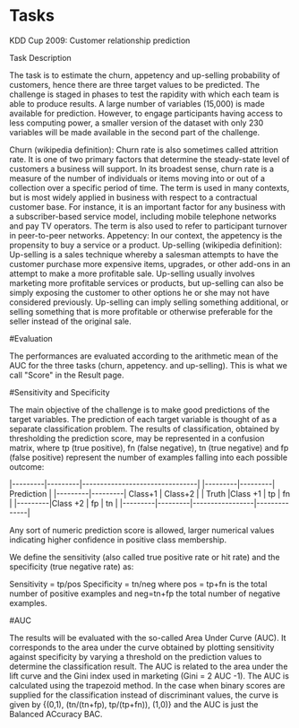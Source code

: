 # Tasks
KDD Cup 2009: Customer relationship prediction

Task Description

The task is to estimate the churn, appetency and up-selling probability of customers, hence there are three target values to be predicted. The challenge is staged in phases to test the rapidity with which each team is able to produce results. A large number of variables (15,000) is made available for prediction. However, to engage participants having access to less computing power, a smaller version of the dataset with only 230 variables will be made available in the second part of the challenge.

Churn (wikipedia definition): Churn rate is also sometimes called attrition rate. It is one of two primary factors that determine the steady-state level of customers a business will support. In its broadest sense, churn rate is a measure of the number of individuals or items moving into or out of a collection over a specific period of time. The term is used in many contexts, but is most widely applied in business with respect to a contractual customer base. For instance, it is an important factor for any business with a subscriber-based service model, including mobile telephone networks and pay TV operators. The term is also used to refer to participant turnover in peer-to-peer networks.
Appetency: In our context, the appetency is the propensity to buy a service or a product.
Up-selling (wikipedia definition): Up-selling is a sales technique whereby a salesman attempts to have the customer purchase more expensive items, upgrades, or other add-ons in an attempt to make a more profitable sale. Up-selling usually involves marketing more profitable services or products, but up-selling can also be simply exposing the customer to other options he or she may not have considered previously. Up-selling can imply selling something additional, or selling something that is more profitable or otherwise preferable for the seller instead of the original sale.

#Evaluation

The performances are evaluated according to the arithmetic mean of the AUC for the three tasks (churn, appetency. and up-selling). This is what we call "Score" in the Result page.

#Sensitivity and Specificity

The main objective of the challenge is to make good predictions of the target variables. The prediction of each target variable is thought of as a separate classification problem. The results of classification, obtained by thresholding the prediction score, may be represented in a confusion matrix, where tp (true positive), fn (false negative), tn (true negative) and fp (false positive) represent the number of examples falling into each possible outcome:

|---------|---------|--------------------------------|
|---------|---------|            Prediction          |
|---------|---------|   Class+1       | Class+2      |
|  Truth  |Class +1 |      tp         |    fn        |
|---------|Class +2 |      fp         |    tn        |
|---------|---------|-----------------|--------------|


Any sort of numeric prediction score is allowed, larger numerical values indicating higher confidence in positive class membership.

We define the sensitivity (also called true positive rate or hit rate) and the specificity (true negative rate) as:

Sensitivity = tp/pos
Specificity = tn/neg
where pos = tp+fn is the total number of positive examples and neg=tn+fp the total number of negative examples.

#AUC

The results will be evaluated with the so-called Area Under Curve (AUC). It corresponds to the area under the curve obtained by plotting sensitivity against specificity by varying a threshold on the prediction values to determine the classification result. The AUC is related to the area under the lift curve and the Gini index used in marketing (Gini = 2 AUC -1). The AUC is calculated using the trapezoid method. In the case when binary scores are supplied for the classification instead of discriminant values, the curve is given by {(0,1), (tn/(tn+fp), tp/(tp+fn)), (1,0)} and the AUC is just the Balanced ACcuracy BAC.